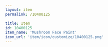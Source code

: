 ```yaml
---
layout: item
permalink: /10400125

title: Item
id: 10400125
item_name: 'Mushroom Face Paint'
icon_url: 'item/icon/customize/10400125.png'
---
```

